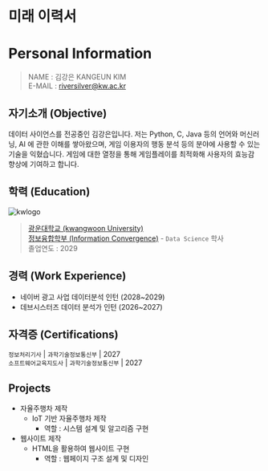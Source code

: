 # 미래 이력서
#  Personal Information
> NAME : 김강은 KANGEUN KIM  
> E-MAIL : riversilver@kw.ac.kr

## 자기소개 (Objective)

데이터 사이언스를 전공중인 김강은입니다. 저는 Python, C, Java 등의 언어와 머신러닝, AI 에 관한 이해를 쌓아왔으며, 게임 이용자의 행동 분석 등의 분야에 사용할 수 있는 기술을 익혔습니다. 게임에 대한 열정을 통해 게임플레이를 최적화해 사용자의 효능감 향상에 기여하고 합니다.

## 학력 (Education)
![kwlogo](https://search.pstatic.net/sunny/?src=https%3A%2F%2Fi.namu.wiki%2Fi%2Fpe65NpDigoaaqEJLwy1XGSy739fZYSwjtUrqq2kphewBRBlnO5575LPzDUO35w2mkuPhNN2akPBiOVtoMKep1A.webp&type=l340_110)
> [광운대학교 (kwangwoon University)](https://www.kw.ac.kr)    
> [정보융합학부 (Information Convergence)](https://ic.kw.ac.kr) - `Data Science` 학사  
> 졸업연도 : 2029

## 경력 (Work Experience)
- 네이버 광고 사업 데이터분석 인턴 (2028~2029)
- 데브시스터즈 데이터 분석가 인턴 (2026~2027)

## 자격증 (Certifications)
`정보처리기사` | `과학기술정보통신부` | 2027  
`소프트웨어교육지도사` | `과학기술정보통신부` | 2027

## Projects
* 자율주행차 제작
  * IoT 기반 자율주행차 제작
    * 역할 : 시스템 설계 및  알고리즘 구현
* 웹사이트 제작
  * HTML을 활용하여 웹사이트 구현
    * 역할 : 웹페이지 구조 설계 및 디자인


